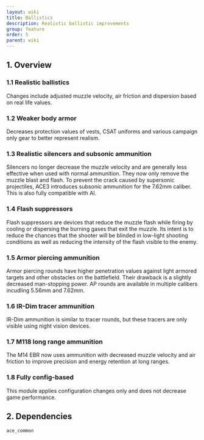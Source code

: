```yaml
---
layout: wiki
title: Ballistics
description: Realistic ballistic improvements
group: feature
order: 5
parent: wiki
---
```


## 1. Overview

### 1.1 Realistic ballistics
Changes include adjusted muzzle velocity, air friction and dispersion based on real life values.

### 1.2 Weaker body armor
Decreases protection values of vests, CSAT uniforms and various campaign only gear to better represent realism.

### 1.3 Realistic silencers and subsonic ammunition
Silencers no longer decrease the muzzle velocity and are generally less effective when used with normal ammunition. They now only remove the muzzle blast and flash. To prevent the crack caused by supersonic projectiles, ACE3 introduces subsonic ammunition for the 7.62mm caliber. This is also fully compatible with AI.

### 1.4 Flash suppressors
Flash suppressors are devices that reduce the muzzle flash while firing by cooling or dispersing the burning gases that exit the muzzle. Its intent is to reduce the chances that the shooter will be blinded in low-light shooting conditions as well as reducing the intensity of the flash visible to the enemy.

### 1.5 Armor piercing ammunition
Armor piercing rounds have higher penetration values against light armored targets and other obstacles on the battlefield. Their drawback is a slightly decreased man-stopping power. AP rounds are available in multiple calibers incudling 5.56mm and 7.62mm.

### 1.6 IR-Dim tracer ammunition
IR-Dim ammunition is similar to tracer rounds, but these tracers are only visible using night vision devices.

### 1.7 M118 long range ammunition
The M14 EBR now uses ammunition with decreased muzzle velocity and air friction to improve precision and energy retention at long ranges.

### 1.8 Fully config-based
This module applies configuration changes only and does not decrease game performance.

## 2. Dependencies

`ace_common`
